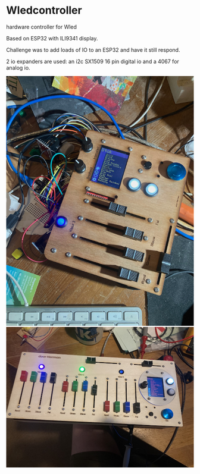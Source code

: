 # Wledcontroller
 hardware controller for Wled

Based on ESP32 with ILI9341 display.

Challenge was to add loads of IO to an ESP32 and have it still respond.

2 io expanders are used: an i2c SX1509 16 pin digital io and a 4067 for analog io.

![prototype hardware](prototype%20hardware.jpeg "First hardware setup was to figure out if my measurements for cutouts where corredt.")
![v1 hardware](V1%20hardware.jpeg "Good enough so built V1")